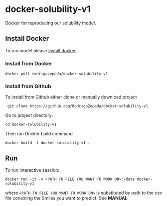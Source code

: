 # docker-solubility-v1
Docker for reproducing our solubility model.

## Install Docker
To run model please [install docker](https://docs.docker.com/install/linux/docker-ce/ubuntu/).

### Install from Docker
```
docker pull rodrigozepeda/docker-solubility-v1
```

### Install from Github

To install from Github either clone or manually download project
```
 git clone https://github.com/RodrigoZepeda/docker-solubility-v1
```

Go to project directory:
```
cd docker-solubility-v1
```

Then run Docker build command
```
docker build -t docker-solubility-v1 .
```
## Run

To run interactive session:
```
docker run -it -v <PATH TO FILE YOU WANT TO WORK ON>:/data docker-solubility-v1
```

where ``<PATH TO FILE YOU WANT TO WORK ON>`` is substituted by path to the csv file conaining the Smiles you want to predict. See **MANUAL**  
